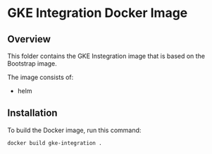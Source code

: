 # GKE Integration Docker Image

## Overview

This folder contains the GKE Instegration image that is based on the Bootstrap image.

The image consists of:

- helm

## Installation

To build the Docker image, run this command:

```bash
docker build gke-integration .
```
